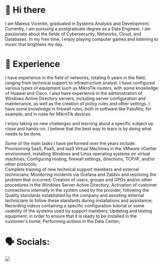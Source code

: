  # 👋 Hi there
 
I am Mateus Vicentin, graduated in Systems Analysis and Development. Currently, I am pursuing a postgraduate degree as a Data Engineer. I am passionate about the fields of Cybersecurity, Networks, Cloud, and Databases. In my free time, I enjoy playing computer games and listening to music that brightens my day.

# 🚀 Experience

I have experience in the field of networks, totaling 6 years in the field, ranging from technical support to infrastructure analyst. I have configured various types of equipment such as MikroTik routers, with some knowledge of Huawei and Cisco. I also have experience in the administration of Windows Active Directory servers, including server configuration and maintenance, as well as the creation of policy rules and other settings. I have some knowledge in firewall rules, both in software like PaloAlto, for example, and in rules for MikroTik devices.   

I enjoy taking on new challenges and learning about a specific subject up close and hands-on. I believe that the best way to learn is by doing what needs to be done.

Some of the main tasks I have performed over the years include:                                      
Provisioning SaaS, PaaS, and IaaS Virtual Machines in the VMware vCenter environment, installing Windows and Linux operating systems on virtual machines;
Configuring routing, firewall settings, directions, TCP/IP, and/or other protocols;        
Complete training of new technical support members and external technicians;
Monitoring incidents via Grafana and Zabbix and resolving the problem that occurred;
Creation of users, groups and GPOs and/or other procedures in the Windows Server Active Directory;
Activation of customer connections internally in the system used by the provider, following the Quality standards established by the company and assisting external technicians to follow these standards during installations and assistance;
Recording videos containing a specific configuration tutorial or some usability of the systems used by support members;
Updating and testing equipment, in order to ensure that it is ready to be installed in the customer's home;
Performing actions in the Data Center;

 # 🗣️ Socials:
<img src="{https://img.shields.io/badge/LinkedIn-0077B5?style=for-the-badge&logo=linkedin&logoColor=white}" />
